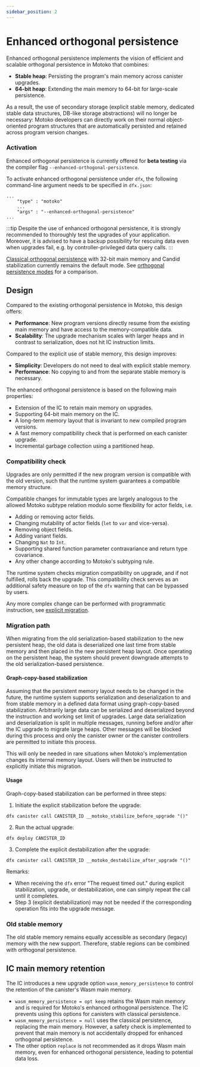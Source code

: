 ```yaml
---
sidebar_position: 2
---
```


# Enhanced orthogonal persistence

Enhanced orthogonal persistence implements the vision of efficient and scalable orthogonal persistence in Motoko that combines:
* **Stable heap**: Persisting the program's main memory across canister upgrades.
* **64-bit heap**: Extending the main memory to 64-bit for large-scale persistence.

As a result, the use of secondary storage (explicit stable memory, dedicated stable data structures, DB-like storage abstractions) will no longer be necessary: Motoko developers can directly work on their normal object-oriented program structures that are automatically persisted and retained across program version changes.

### Activation
Enhanced orthogonal persistence is currently offered for **beta testing** via the compiler flag `--enhanced-orthogonal-persistence`.

To activate enhanced orthogonal persistence under `dfx`, the following command-line argument needs to be specified in `dfx.json`:

```
...
    "type" : "motoko"
    ...
    "args" : "--enhanced-orthogonal-persistence"
...
```

:::tip
Despite the use of enhanced orthogonal persistence, it is strongly recommended to thoroughly test the upgrades of your application.
Moreover, it is advised to have a backup possibility for rescuing data even when upgrades fail, e.g. by controller-privileged data query calls.
:::

[Classical orthogonal persistence](classical.md) with 32-bit main memory and Candid stabilization currently remains the default mode.
See [orthogonal persistence modes](modes.md) for a comparison.

## Design
Compared to the existing orthogonal persistence in Motoko, this design offers:
* **Performance**: New program versions directly resume from the existing main memory and have access to the memory-compatible data.
* **Scalability**: The upgrade mechanism scales with larger heaps and in contrast to serialization, does not hit IC instruction limits.

Compared to the explicit use of stable memory, this design improves:
* **Simplicity**: Developers do not need to deal with explicit stable memory.
* **Performance**: No copying to and from the separate stable memory is necessary.

The enhanced orthogonal persistence is based on the following main properties:
* Extension of the IC to retain main memory on upgrades.
* Supporting 64-bit main memory on the IC.
* A long-term memory layout that is invariant to new compiled program versions.
* A fast memory compatibility check that is performed on each canister upgrade.
* Incremental garbage collection using a partitioned heap.

### Compatibility check
Upgrades are only permitted if the new program version is compatible with the old version, such that the runtime system guarantees a compatible memory structure.

Compatible changes for immutable types are largely analogous to the allowed Motoko subtype relation modulo some flexibility for actor fields, i.e.
* Adding or removing actor fields.
* Changing mutability of actor fields (`let` to `var` and vice-versa).
* Removing object fields.
* Adding variant fields.
* Changing `Nat` to `Int`.
* Supporting shared function parameter contravariance and return type covariance.
* Any other change according to Motoko's subtyping rule.

The runtime system checks migration compatibility on upgrade, and if not fulfilled, rolls back the upgrade. This compatibility check serves as an additional safety measure on top of the `dfx` warning that can be bypassed by users.

Any more complex change can be performed with programmatic instruction, see [explicit migration](../upgrades.md#explicit-migration).

### Migration path
When migrating from the old serialization-based stabilization to the new persistent heap, the old data is deserialized one last time from stable memory and then placed in the new persistent heap layout. Once operating on the persistent heap, the system should prevent downgrade attempts to the old serialization-based persistence. 

#### Graph-copy-based stabilization
Assuming that the persistent memory layout needs to be changed in the future, the runtime system supports serialization and deserialization to and from stable memory in a defined data format using graph-copy-based stabilization. Arbitrarily large data can be serialized and deserialized beyond the instruction and working set limit of upgrades. Large data serialization and deserialization is split in multiple messages, running before and/or after the IC upgrade to migrate large heaps. Other messages will be blocked during this process and only the canister owner or the canister controllers are permitted to initiate this process. 

This will only be needed in rare situations when Motoko's implementation changes its internal memory layout. Users will then be instructed to explicitly initiate this migration.

#### Usage
Graph-copy-based stabilization can be performed in three steps:

1. Initiate the explicit stabilization before the upgrade:
    
```
dfx canister call CANISTER_ID __motoko_stabilize_before_upgrade "()"
```

2. Run the actual upgrade:

```
dfx deploy CANISTER_ID
```

3. Complete the explicit destabilization after the upgrade:

```
dfx canister call CANISTER_ID __motoko_destabilize_after_upgrade "()"
```

Remarks:
* When receiving the `dfx` error "The request timed out." during explicit stabilization, upgrade, or destabilization, one can simply repeat the call until it completes.
* Step 3 (explicit destabilization) may not be needed if the corresponding operation fits into the upgrade message.

### Old stable memory
The old stable memory remains equally accessible as secondary (legacy) memory with the new support. Therefore, stable regions can be combined with orthogonal persistence.

## IC main memory retention

The IC introduces a new upgrade option `wasm_memory_persistence` to control the retention of the canister's Wasm main memory.
* `wasm_memory_persistence = opt keep` retains the Wasm main memory and is required for Motoko's enhanced orthogonal persistence. The IC prevents using this options for canisters with classical persistence.
* `wasm_memory_persistence = null` uses the classical persistence, replacing the main memory. However, a safety check is implemented to prevent that main memory is not accidentally dropped for enhanced orthogonal persistence.
* The other option `replace` is not recommended as it drops Wasm main memory, even for enhanced orthogonal persistence, leading to potential data loss.

